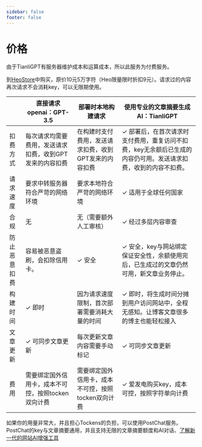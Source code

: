 ```yaml
---
sidebar: false
footer: false
---
```


# 价格

由于TianliGPT有服务器维护成本和运算成本，所以此服务为付费服务。

到[HeoStore](https://store.zhheo.com?cid=1&mid=3)中购买，原价10元5万字符（Heo限量限时折扣9元）。请求过的内容再次请求不会消耗key，可以无限期使用。

|              | 直接请求openai：GPT-3.5                                 | 部署时本地构建请求                                    | 使用专业的文章摘要生成AI：TianliGPT                          |
| ------------ | ------------------------------------------------------- | ----------------------------------------------------- | ------------------------------------------------------------ |
| 扣费方式     | 每次请求均需要费用，发送请求扣费，收到GPT发来的内容扣费 | 在构建时支付费用，发送请求扣费，收到GPT发来的内容扣费 | ✓ 部署后，在首次请求时支付费用，重复访问不扣费，key无余额后已生成的内容仍可用。发送请求扣费，收到的内容不扣费。 |
| 请求速度     | 要求中转服务器符合严苛的网络环境                        | 要求本地符合严苛的网络环境                            | ✓ 适用于全球任何国家                                         |
| 合规         | 无                                                      | 无（需要额外人工审核）                                | ✓ 经过多层内容审查                                           |
| 防止恶意扣费 | 容易被恶意盗刷，会扣除信用卡。                          | ✓ 安全                                                | ✓ 安全，key与网站绑定保证安全性，余额使用完后，已生成过的文章仍然可用，新文章业务停止。 |
| 构建时间     | ✓ 即时                                                  | 因为请求速度限制，首次部署需要消耗大量的时间          | ✓ 即时，将生成时间分摊到用户访问网站中，全程无感知。让博客文章很多的博主也能轻松接入 |
| 文章更新     | ✓ 可同步文章更新                                        | 每次更新文章内容需要手动标记                          | ✓ 可同步文章更新                                             |
| 费用         | 需要绑定国外信用卡，成本不可控，按照tocken双向计费      | 需要绑定国外信用卡，成本不可控，按照tocken双向计费    | ✓ 爱发电购买key，成本可控，按照字符单向计费                  |

如果你的用量非常大，并且担心Tockens的负担，可以使用PostChat服务。PostChat的key与文章摘要通用，并且支持无限的文章摘要额度和AI对话、[了解新一代的网站AI增强工具](https://ai.tianli0.top/)